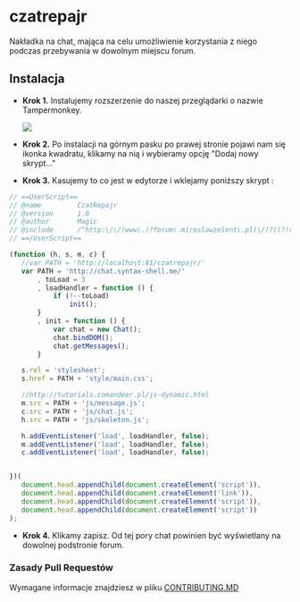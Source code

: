 # czatrepajr

Nakładka na chat, mająca na celu umożliwienie korzystania z niego podczas przebywania w dowolnym miejscu forum.

## Instalacja
 - **Krok 1.** Instalujemy rozszerzenie do naszej przeglądarki o nazwie Tampermonkey.</br>

    ![](http://i.imgur.com/NLSSO3B.png)
    
 - **Krok 2.** Po instalacji na górnym pasku po prawej stronie pojawi nam się ikonka kwadratu, klikamy na nią i wybieramy opcję "Dodaj nowy skrypt..."

 - **Krok 3.** Kasujemy to co jest w edytorze i wklejamy poniższy skrypt :
 ```js
// ==UserScript==
// @name         CzatRepajr
// @version      1.0
// @author       Magic
// @include      /^http:\/\/(www\.)?forum\.miroslawzelent\.pl(\/)?((?!chat).)*$/
// ==/UserScript==

(function (h, s, m, c) {
    //var PATH = 'http://localhost:81/czatrepajr/'
    var PATH = 'http://chat.syntax-shell.me/'
        , toLoad = 3
        , loadHandler = function () {
            if (!--toLoad)
                init();
        }
        , init = function () {
            var chat = new Chat();
            chat.bindDOM();
            chat.getMessages();
        }

    s.rel = 'stylesheet';
    s.href = PATH + 'style/main.css';

    //http://tutorials.comandeer.pl/js-dynamic.html
    m.src = PATH + 'js/message.js';
    c.src = PATH + 'js/chat.js';
    h.src = PATH + 'js/skeleton.js';

    h.addEventListener('load', loadHandler, false);
    m.addEventListener('load', loadHandler, false);
    c.addEventListener('load', loadHandler, false);


})(
    document.head.appendChild(document.createElement('script')),
    document.head.appendChild(document.createElement('link')),
    document.head.appendChild(document.createElement('script')),
    document.head.appendChild(document.createElement('script'))
);

 ```
 - **Krok 4.** Klikamy zapisz. Od tej pory chat powinien być wyświetlany na dowolnej podstronie forum.


### Zasady Pull Requestów
Wymagane informacje znajdziesz w pliku [CONTRIBUTING.MD](https://github.com/CodersCommunity/czatrepajr/blob/development/CONTRIBUTING.md)
